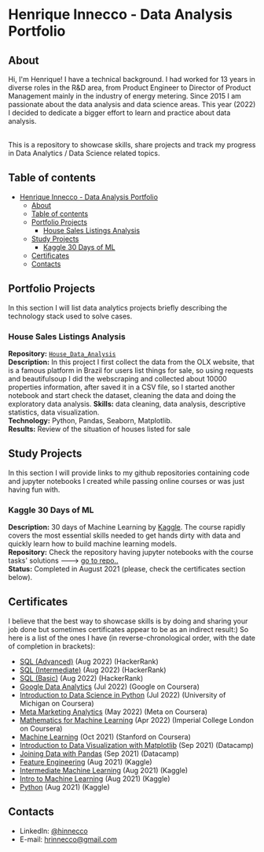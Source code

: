 # Henrique Innecco - Data Analysis Portfolio 

## About

Hi, I'm Henrique! I have a technical background. I had worked for 13 years in diverse roles in the R&D area, from Product Engineer to Director of Product Management mainly in the industry of energy metering. Since 2015 I am passionate about the data analysis and data science areas. This year (2022) I decided to dedicate a bigger effort to learn and practice about data analysis.    
 
<br>
This is a repository to showcase skills, share projects and track my progress in Data Analytics / Data Science related topics.  
<br>
  

## Table of contents
- [Henrique Innecco - Data Analysis Portfolio](#henrique-innecco---data-analysis-portfolio)
  - [About](#about)
  - [Table of contents](#table-of-contents)
  - [Portfolio Projects](#portfolio-projects)
    - [House Sales Listings Analysis](#house-sales-listings-analysis)
  - [Study Projects](#study-projects)
    - [Kaggle 30 Days of ML](#kaggle-30-days-of-ml)
  - [Certificates](#certificates)
  - [Contacts](#contacts)

## Portfolio Projects
In this section I will list data analytics projects briefly describing the technology stack used to solve cases.

### House Sales Listings Analysis
**Repository:** [`House_Data_Analysis`](https://github.com/hinnecco/House_Data_Analysis)    
**Description:** In this project I first collect the data from the OLX website, that is a famous platform in Brazil for users list things for sale, so using requests and beautifulsoup I did the webscraping and collected about 10000 properties information, after saved it in a CSV file, so I started another notebook and start check the dataset, cleaning the data and doing the exploratory data analysis.
**Skills:** data cleaning, data analysis, descriptive statistics, data visualization.  
**Technology:** Python, Pandas, Seaborn, Matplotlib.  
**Results:** Review of the situation of houses listed for sale 

## Study Projects
In this section I will provide links to my github repositories containing code and jupyter notebooks I created while passing online courses or was just having fun with.

### Kaggle 30 Days of ML
**Description:** 30 days of Machine Learning by [Kaggle](https://www.kaggle.com/thirty-days-of-ml). The course rapidly covers the most essential skills needed to get hands dirty with data and quickly learn how to build machine learning models.  
**Repository:** Check the repository having jupyter notebooks with the course tasks' solutions ---> [go to repo..](https://github.com/hinnecco/kaggle_30_days_ML)  
**Status:** Completed in August 2021 (please, check the certificates section below).

## Certificates
I believe that the best way to showcase skills is by doing and sharing your job done but sometimes certificates appear to be as an indirect result:) So here is a list of the ones I have (in reverse-chronological order, with the date of completion in brackets):

- [SQL (Advanced)](https://www.hackerrank.com/certificates/8b21dc36bf36) (Aug 2022) (HackerRank)
- [SQL (Intermediate)](https://www.hackerrank.com/certificates/abf09b50e89b) (Aug 2022) (HackerRank)
- [SQL (Basic)](https://www.hackerrank.com/certificates/6b32c1b289ad) (Aug 2022) (HackerRank)
- [Google Data Analytics](https://www.coursera.org/account/accomplishments/professional-cert/5V4FCYGJPZKX) (Jul 2022) (Google on Coursera)
- [Introduction to Data Science in Python](https://www.coursera.org/account/accomplishments/verify/GVENX46AXCCR) (Jul 2022) (University of Michigan on Coursera)
- [Meta Marketing Analytics](https://www.coursera.org/account/accomplishments/professional-cert/XLG45NBWZRK5) (May 2022) (Meta on Coursera)
- [Mathematics for Machine Learning](https://www.coursera.org/account/accomplishments/specialization/XP7JZMLWNE25) (Apr 2022) (Imperial College London on Coursera)
- [Machine Learning](https://www.coursera.org/account/accomplishments/verify/LLSSZAXQ9TNC) (Oct 2021) (Stanford on Coursera)
- [Introduction to Data Visualization with Matplotlib](https://www.datacamp.com/statement-of-accomplishment/course/352a7f46a99ee39b3b43560422c5eddbb9da11d5?share=true) (Sep 2021) (Datacamp)
- [Joining Data with Pandas](https://www.datacamp.com/statement-of-accomplishment/course/4f83c3e276e64e689371c097c4c3b2f3e2a82431?share=true) (Sep 2021) (Datacamp)
- [Feature Engineering](https://www.kaggle.com/learn/certification/hrinnecco/feature-engineering) (Aug 2021) (Kaggle)
- [Intermediate Machine Learning](https://www.kaggle.com/learn/certification/hrinnecco/intermediate-machine-learning) (Aug 2021) (Kaggle)
- [Intro to Machine Learning](https://www.kaggle.com/learn/certification/hrinnecco/intro-to-machine-learning) (Aug 2021) (Kaggle)
- [Python](https://www.kaggle.com/learn/certification/hrinnecco/python) (Aug 2021) (Kaggle)

## Contacts
- LinkedIn: [@hinnecco](https://www.linkedin.com/in/hinnecco)
- E-mail: hrinnecco@gmail.com